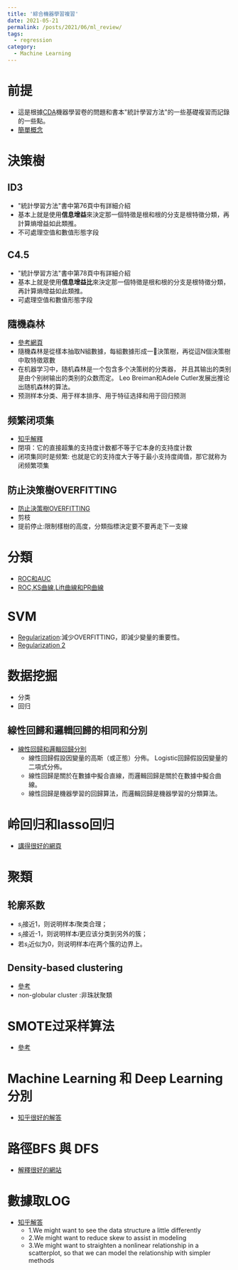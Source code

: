 ```yaml
---
title: '綜合機器學習複習'
date: 2021-05-21
permalink: /posts/2021/06/ml_review/
tags:
  - regression
category:
  - Machine Learning
---
```



# 前提

- 這是根據[CDA](https://edu.cda.cn/my/course/2783)機器學習卷的問題和書本"統計學習方法"的一些基礎複習而記錄的一些點。
- [簡單概念](https://buzzorange.com/techorange/2019/08/13/machine-learning-algorithm-collection/)

# 決策樹
## ID3
- "統計學習方法"書中第76頁中有詳細介紹
- 基本上就是使用**信息增益**來決定那一個特徵是根和根的分支是根特徵分類，再計算熵增益如此類推。
- 不可處理空值和數值形態字段

## C4.5
- "統計學習方法"書中第78頁中有詳細介紹
- 基本上就是使用**信息增益比**來決定那一個特徵是根和根的分支是根特徵分類，再計算熵增益如此類推。
- 可處理空值和數值形態字段


## 隨機森林
- [參考網頁](https://easyai.tech/ai-definition/random-forest/)
- 隨機森林是從樣本抽取N組數據，每組數據形成一𢒙決策樹，再從這N個決策樹中取特徵眾數
- 在机器学习中，随机森林是一个包含多个决策树的分类器， 并且其输出的类别是由个别树输出的类别的众数而定。 Leo Breiman和Adele Cutler发展出推论出随机森林的算法。
- 预测样本分类、用于样本排序、用于特征选择和用于回归预测

## 频繁闭项集
- [知乎解釋](https://www.zhihu.com/question/20177381)
- 閉項：它的直接超集的支持度计数都不等于它本身的支持度计数
- 闭项集同时是频繁: 也就是它的支持度大于等于最小支持度阈值，那它就称为闭频繁项集

##  防止決策樹OVERFITTING
- [防止決策樹OVERFITTING](https://www.cnblogs.com/shayue/p/jue-ce-shu-fang-zhi-guo-ni-he.html)
- 剪枝
- 提前停止:限制樣樹的高度，分類指標決定要不要再走下一支線


# 分類
- [ROC和AUC](https://easyai.tech/ai-definition/accuracy-precision-recall-f1-roc-auc/)
- [ROC,KS曲線,Lift曲線和PR曲線](https://zhuanlan.zhihu.com/p/39435695)


# SVM


- [Regularization](https://www.cnblogs.com/jianxinzhou/p/4083921.html):減少OVERFITTING，即減少變量的重要性。 
- [Regularization 2](https://allen108108.github.io/blog/2019/10/22/L1%20,%20L2%20Regularization%20%E5%88%B0%E5%BA%95%E6%AD%A3%E5%89%87%E5%8C%96%E4%BA%86%E4%BB%80%E9%BA%BC%20_/)

# 数据挖掘
- 分类
- 回归

## 線性回歸和邏輯回歸的相同和分別
- [線性回歸和邏輯回歸分別](https://tw.ec-europe.org/669098-what-is-the-difference-between-XGLTXI)
  - 線性回歸假設因變量的高斯（或正態）分佈。 Logistic回歸假設因變量的二項式分佈。
  - 線性回歸是關於在數據中擬合直線，而邏輯回歸是關於在數據中擬合曲線。
  - 線性回歸是機器學習的回歸算法，而邏輯回歸是機器學習的分類算法。

#  岭回归和lasso回归

- [講得很好的網頁](https://www.cnblogs.com/wuliytTaotao/p/10837533.html)


# 聚類
 
## 轮廓系数
- $s_i$接近1，则说明样本$i$聚类合理；
- $s_i$接近-1，则说明样本$i$更应该分类到另外的簇；
- 若$s_i$近似为0，则说明样本$i$在两个簇的边界上。

##  Density-based clustering
- [參考](https://cnls.lanl.gov/external/qbio2018/Slides/Cluster_Lab_June18/qBio_Clustering_Lecture.pdf)
- non-globular cluster :非珠狀聚類

# SMOTE过采样算法

- [參考](https://www.cnblogs.com/Determined22/p/5772538.html)

# Machine Learning 和 Deep Learning 分別
- [知乎很好的解答](https://www.zhihu.com/question/41268372)


#  路徑BFS 與 DFS

- [解釋很好的網站](https://zhuanlan.zhihu.com/p/346666812)

# 數據取LOG

- [知乎解答](https://www.zhihu.com/question/22012482)
  - 1.We might want to see the data structure a little differently
  - 2.We might want to reduce skew to assist in modeling 
  - 3.We might want to straighten a nonlinear relationship in a scatterplot, so that we can model the relationship with simpler methods
